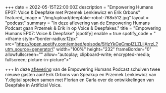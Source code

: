 +++
date = 2022-05-15T22:00:00Z
description = "Empowering Humans EP07: Voice & Deepfake met Przemek Lenkiewicz en Erik Orbons"
featured_image = "/img/upload/deepfake-robot-768x512.jpg"
layout = "podcast"
summary = "In deze aflevering van de Empowering Humans Podcast gaan Przemek & Erik in op Voice & Deepfakes."
title = "Empowering Humans EP07: Voice & Deepfake"
[spotify]
enable = true
spotify_code = "<iframe style=\"border-radius:12px\" src=\"https://open.spotify.com/embed/episode/5HzYkOeCmpIZLZLjjArrzL?utm_source=generator\" width=\"100%\" height=\"232\" frameBorder=\"0\" allowfullscreen=\"\" allow=\"autoplay; clipboard-write; encrypted-media; fullscreen; picture-in-picture\"></iframe>"

+++
In deze [aflevering](https://beyondvoice.fm/podcast/beyond-voice-ep07-voice-deepfake-met-przemek-lenkiewicz-en-erik-orbons/) van de Empowering Humans Podcast schuiven twee nieuwe gasten aan! Erik Orbons van Speakup en Przemek Lenkiewicz van Y.digital spreken samen met Florian en Carla over de ontwikkelingen van Deepfake in Artificial Voice.